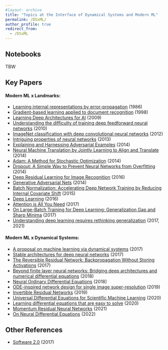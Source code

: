 ```yaml
---
#layout: archive
title: "Topics at the Interface of Dynamical Systems and Modern ML"
permalink: /DSxML/
author_profile: true
redirect_from:
  - /DSxML
---
```


## Notebooks
TBW 
<br>


## Key Papers
#### Modern ML x Landmarks:
- [Learning internal representations by error-propagation](https://apps.dtic.mil/sti/pdfs/ADA164453.pdf) (1986)
- [Gradient-based learning applied to document recognition](https://ieeexplore.ieee.org/abstract/document/726791) (1998)
- [Learning Deep Architectures for AI](https://books.google.se/books?hl=en&lr=&id=cq5ewg7FniMC&oi=fnd&pg=PA1&dq=info:pYyS8T9g_kkJ:scholar.google.com&ots=Kpi8QTmpIy&sig=XfG1389bgdNINpRjGy67OReL9_c&redir_esc=y#v=onepage&q&f=false) (2009)
- [Understanding the difficulty of training deep feedforward neural networks](http://proceedings.mlr.press/v9/glorot10a) (2010)
- [ImageNet classification with deep convolutional neural networks](https://proceedings.neurips.cc/paper/2012/hash/c399862d3b9d6b76c8436e924a68c45b-Abstract.html) (2012)
- [Intriguing properties of neural networks](https://arxiv.org/abs/1312.6199) (2013)
- [Explaining and Harnessing Adversarial Examples](https://arxiv.org/abs/1412.6572) (2014)
- [Neural Machine Translation by Jointly Learning to Align and Translate](https://arxiv.org/abs/1409.0473) (2014)
- [Adam: A Method for Stochastic Optimization](https://arxiv.org/abs/1412.6980) (2014)
- [Dropout: A Simple Way to Prevent Neural Networks from
Overfitting](https://www.jmlr.org/papers/volume15/srivastava14a/srivastava14a.pdf?utm_content=buffer79b43&utm_medium=social&utm_source=twitter.com&utm_campaign=buffer,) (2014)
- [Deep Residual Learning for Image Recognition](https://openaccess.thecvf.com/content_cvpr_2016/html/He_Deep_Residual_Learning_CVPR_2016_paper.html) (2016)
- [Generative Adversarial Nets](https://proceedings.neurips.cc/paper/2014/hash/5ca3e9b122f61f8f06494c97b1afccf3-Abstract.html) (2014)
- [Batch Normalization: Accelerating Deep Network Training by Reducing Internal Covariate Shift](https://arxiv.org/abs/1502.03167) (2015)
- [Deep Learning](https://www.deeplearningbook.org/) (2016)
- [Attention is All You Need](https://proceedings.neurips.cc/paper/2017/hash/3f5ee243547dee91fbd053c1c4a845aa-Abstract.html) (2017)
- [On Large-Batch Training for Deep Learning: Generalization Gap and Sharp Minima](https://arxiv.org/abs/1609.04836) (2017)
- [Understanding deep learning requires rethinking generalization](https://dl.acm.org/doi/abs/10.1145/3446776) (2017, 2021)


#### Modern ML x Dynamical Systems:
- [A proposal on machine learning via dynamical systems](https://link.springer.com/article/10.1007/s40304-017-0103-z) (2017)
- [Stable architectures for deep neural networks](https://iopscience.iop.org/article/10.1088/1361-6420/aa9a90/meta?casa_token=2bPH9NF1atgAAAAA:s1zabUy4XIbdKQ-2y-q6oJDHE2Zmq3ZdtNFC1cmYdXGfEtnrs1UnATuPRlpm8R1Vg3dmNxk) (2017)
- [The Reversible Residual Network: Backpropagation Without Storing Activations](https://proceedings.neurips.cc/paper/2017/hash/f9be311e65d81a9ad8150a60844bb94c-Abstract.html) (2017)
- [Beyond finite layer neural networks: Bridging deep architectures and numerical differential equations](http://proceedings.mlr.press/v80/lu18d.html) (2018)
- [Neural Ordinary Differential Equations](https://arxiv.org/abs/1806.07366) (2018)
- [ODE-inspired network design for single image super-resolution](https://openaccess.thecvf.com/content_CVPR_2019/html/He_ODE-Inspired_Network_Design_for_Single_Image_Super-Resolution_CVPR_2019_paper.html) (2019)
- [Invertible Residual Networks](https://proceedings.mlr.press/v97/behrmann19a.html) (2019)
- [Universal Differential Equations for Scientific Machine Learning](https://arxiv.org/abs/2001.04385) (2020)
- [Learning differential equations that are easy to solve](https://arxiv.org/pdf/2007.04504.pdf) (2020)
- [Momentum Residual Neural Networks](http://proceedings.mlr.press/v139/sander21a/sander21a.pdf) (2021)
- [On Neural Differential Equations](https://arxiv.org/abs/2202.02435) (2022)

## Other References
- [Software 2.0](https://karpathy.medium.com/software-2-0-a64152b37c35) (2017)
